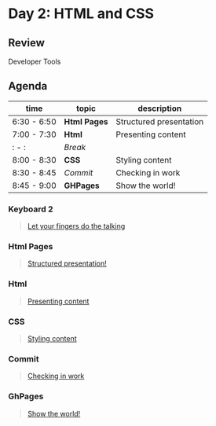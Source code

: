 Day 2: HTML and CSS
===

## Review

Developer Tools

## Agenda

time | topic | description
---|---|---
6:30 - 6:50    | **Html Pages** | Structured presentation
7:00 - 7:30    | **Html**       | Presenting content
: - :          | _Break_        | 
8:00 - 8:30    | **CSS**        | Styling content
8:30 - 8:45    | _Commit_       | Checking in work
8:45 - 9:00    | **GHPages**    | Show the world!

### Keyboard 2

> [Let your fingers do the talking](keyboard.md)

### Html Pages

> [Structured presentation!](html-pages.md)

### Html

> [Presenting content](html.md)

### CSS

> [Styling content](css.md)

### Commit

> [Checking in work](../commit.md)

### GhPages

> [Show the world!](gh-pages.md)
